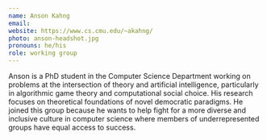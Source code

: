 ```yaml
---
name: Anson Kahng
email:
website: https://www.cs.cmu.edu/~akahng/
photo: anson-headshot.jpg
pronouns: he/his
role: working group
---
```


Anson is a PhD student in the Computer Science Department working on problems at the intersection of theory and artificial intelligence, particularly in algorithmic game theory and computational social choice. His research focuses on theoretical foundations of novel democratic paradigms. He joined this group because he wants to help fight for a more diverse and inclusive culture in computer science where members of underrepresented groups have equal access to success.
